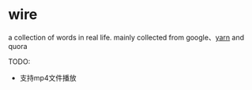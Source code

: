 # wire
a collection of words in real life.
mainly collected from google、[yarn](getyarn.io) and quora


TODO:
* 支持mp4文件播放
